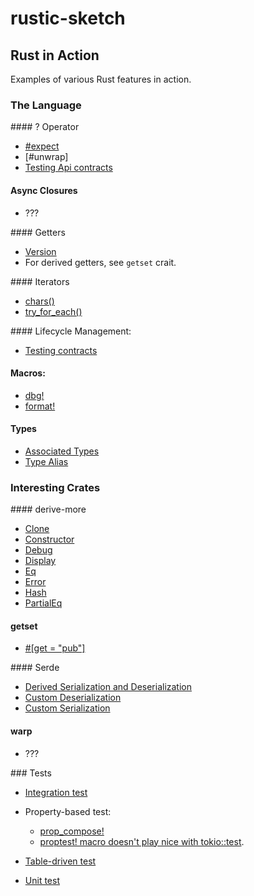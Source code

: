 # rustic-sketch

## Rust in Action

Examples of various Rust features in action.

### The Language

#### ? Operator
  - [#expect](tests/public_contracts.rs)
  - [#unwrap]
  - [Testing Api contracts](tests/test_kit.rs)

#### Async Closures
  - ???

#### Getters
  - [Version]()
  - For derived getters, see `getset` crait.

#### Iterators
 - [chars()](tests/test_kit.rs)
 - [try_for_each()](tests/test_kit.rs)

#### Lifecycle Management:
 - [Testing contracts](tests/test_kit.rs)

#### Macros:
 - [dbg!](tests/public_contracts.rs)
 - [format!](tests/public_contracts.rs)

#### Types
 - [Associated Types](src/routes/health_status/model.rs)
 - [Type Alias](tests/test_kit.rs)

### Interesting Crates

#### derive-more
 - [Clone]()
 - [Constructor]()
 - [Debug]()
 - [Display]()
 - [Eq]()
 - [Error]()
 - [Hash]()
 - [PartialEq]()

#### getset
 - [#[get = "pub"]]()

#### Serde
 - [Derived Serialization and Deserialization](src/routes/health_status/model.rs)
 - [Custom Deserialization](src/routes/health_status/model.rs)
 - [Custom Serialization](src/routes/health_status/model.rs)

#### warp
 - ???

### Tests
 - [Integration test](tests/version_test.rs)
 - Property-based test:
   - [prop_compose!](src/health_check/version.rs)
   - [proptest! macro doesn't play nice with tokio::test](https://github.com/proptest-rs/proptest/issues/179).

 - [Table-driven test](tests/public_contracts.rs)
 - [Unit test](src/routes/health_status.rs)
